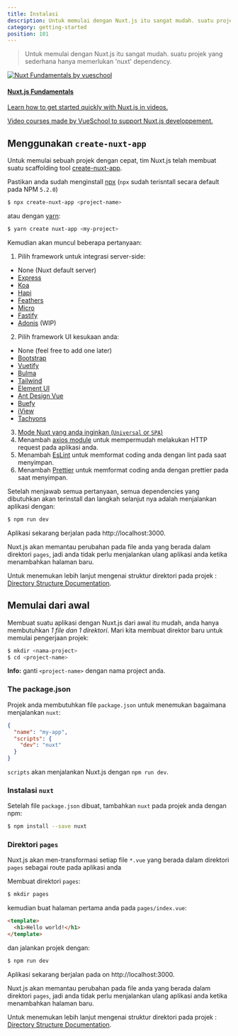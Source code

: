 ```yaml
---
title: Instalasi
description: Untuk memulai dengan Nuxt.js itu sangat mudah. suatu projek yang sederhana hanya memerlukan 'nuxt' dependency.
category: getting-started
position: 101
---
```


> Untuk memulai dengan Nuxt.js itu sangat mudah. suatu projek yang sederhana hanya memerlukan 'nuxt' dependency.

<div>
  <a href="https://vueschool.io/courses/nuxtjs-fundamentals/?friend=nuxt" target="_blank" class="Promote">
    <img src="/nuxt-fundamentals.png" srcset="/nuxt-fundamentals-2x.png 2x" alt="Nuxt Fundamentals by vueschool"/>
    <div class="Promote__Content">
      <h4 class="Promote__Content__Title">Nuxt.js Fundamentals</h4>
      <p class="Promote__Content__Description">Learn how to get started quickly with Nuxt.js in videos.</p>
      <p class="Promote__Content__Signature">Video courses made by VueSchool to support Nuxt.js developpement.</p>
    </div>
  </a>
</div>

## Menggunakan `create-nuxt-app`

Untuk memulai sebuah projek dengan cepat, tim Nuxt.js telah membuat suatu scaffolding tool [create-nuxt-app](https://github.com/nuxt/create-nuxt-app).

Pastikan anda sudah menginstall [npx](https://www.npmjs.com/package/npx) (`npx` sudah terisntall secara default pada NPM `5.2.0`)

```bash
$ npx create-nuxt-app <project-name>
```

atau dengan [yarn](https://yarnpkg.com/en/):

```bash
$ yarn create nuxt-app <my-project>
```

Kemudian akan muncul beberapa pertanyaan:

1. Pilih framework untuk integrasi server-side:

- None (Nuxt default server)
- [Express](https://github.com/expressjs/express)
- [Koa](https://github.com/koajs/koa)
- [Hapi](https://github.com/hapijs/hapi)
- [Feathers](https://github.com/feathersjs/feathers)
- [Micro](https://github.com/zeit/micro)
- [Fastify](https://github.com/fastify/fastify)
- [Adonis](https://github.com/adonisjs/adonis-framework) (WIP)

2. Pilih framework UI kesukaan anda:

- None (feel free to add one later)
- [Bootstrap](https://github.com/bootstrap-vue/bootstrap-vue)
- [Vuetify](https://github.com/vuetifyjs/vuetify)
- [Bulma](https://github.com/jgthms/bulma)
- [Tailwind](https://github.com/tailwindcss/tailwindcss)
- [Element UI](https://github.com/ElemeFE/element)
- [Ant Design Vue](https://github.com/vueComponent/ant-design-vue)
- [Buefy](https://github.com/buefy/buefy)
- [iView](https://github.com/iview/iview)
- [Tachyons](https://github.com/tachyons-css/tachyons)

3. [Mode Nuxt yang anda inginkan (`Universal` or `SPA`)](https://nuxtjs.org/guide/release-notes#better-spa-experience)
4. Menambah [axios module](https://github.com/nuxt-community/axios-module) untuk mempermudah melakukan HTTP request pada aplikasi anda.
5. Menambah [EsLint](https://eslint.org/) untuk memformat coding anda dengan lint pada saat menyimpan.
6. Menambah [Prettier](https://prettier.io/) untuk memformat coding anda dengan prettier pada saat menyimpan.

Setelah menjawab semua pertanyaan, semua dependencies yang dibutuhkan akan terinstall dan langkah selanjut nya adalah menjalankan aplikasi dengan:

```bash
$ npm run dev
```

Aplikasi sekarang berjalan pada http://localhost:3000.

<div class="Alert">

Nuxt.js akan memantau perubahan pada file anda yang berada dalam direktori <code>pages</code>, jadi anda tidak perlu menjalankan ulang aplikasi anda ketika menambahkan halaman baru.

</div>

Untuk menemukan lebih lanjut mengenai struktur direktori pada projek : [Directory Structure Documentation](/guide/directory-structure).

## Memulai dari awal

Membuat suatu aplikasi dengan Nuxt.js dari awal itu mudah, anda hanya membutuhkan _1 file dan 1 direktori_. Mari kita membuat direktor baru untuk memulai pengerjaan projek:

```bash
$ mkdir <nama-project>
$ cd <project-name>
```

<div class="Alert Alert--engins-kewlblue">

<b>Info:</b> ganti <code>&lt;project-name&gt;</nom-du-projet></code> dengan nama project anda.

</div>

### The package.json

Projek anda membutuhkan file `package.json` untuk menemukan bagaimana menjalankan `nuxt`:

```json
{
  "name": "my-app",
  "scripts": {
    "dev": "nuxt"
  }
}
```

`scripts` akan menjalankan Nuxt.js dengan `npm run dev`.

### Instalasi `nuxt`

Setelah file `package.json` dibuat, tambahkan `nuxt` pada projek anda dengan npm:

```bash
$ npm install --save nuxt
```

### Direktori `pages`

Nuxt.js akan men-transformasi setiap file `*.vue` yang berada dalam direktori `pages` sebagai route pada aplikasi anda

Membuat direktori `pages`:

```bash
$ mkdir pages
```

kemudian buat halaman pertama anda pada `pages/index.vue`:

```html
<template>
  <h1>Hello world!</h1>
</template>
```

dan jalankan projek dengan:

```bash
$ npm run dev
```

Aplikasi sekarang berjalan pada on http://localhost:3000.

<div class="Alert">

Nuxt.js akan memantau perubahan pada file anda yang berada dalam direktori <code>pages</code>, jadi anda tidak perlu menjalankan ulang aplikasi anda ketika menambahkan halaman baru.

</div>

Untuk menemukan lebih lanjut mengenai struktur direktori pada projek : [Directory Structure Documentation](/guide/directory-structure).

